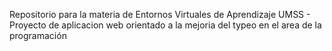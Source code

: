 Repositorio para la materia de Entornos Virtuales de Aprendizaje UMSS - 
Proyecto de aplicacion web orientado a la mejoria del typeo en el area de la programación
